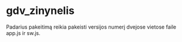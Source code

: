 # gdv_zinynelis
Padarius pakeitimą reikia pakeisti versijos numerį dvejose vietose faile app.js ir sw.js.
